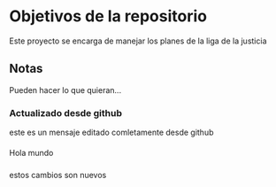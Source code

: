 # Objetivos de la repositorio

Este proyecto se encarga de manejar los planes de la liga de la justicia


## Notas
Pueden hacer lo que quieran...

### Actualizado desde github
este es un mensaje editado comletamente desde github

####
Hola mundo

#####
estos cambios son nuevos 
